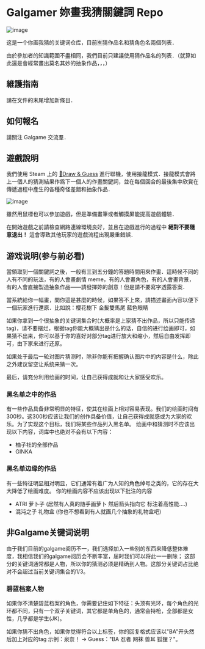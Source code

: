 # Galgamer 妳畫我猜關鍵詞 Repo

![image](https://github.com/sena-himeno/Draw-Guess_words/assets/66236255/4af8af3d-8837-47ef-95f3-41fdbfceac03)

这是一个你画我猜的关键词仓库，目前🈶️猜作品名和猜角色名兩個列表．

由於參加者的知識範圍不盡相同，我們目前只建議使用猜作品名的列表．（就算如此還是會經常畫出莫名其妙的抽象作品，，，）

## 維護指南

請在文件的末尾增加新條目．

## 如何報名

請關注 Galgame 交流羣．

## 遊戲說明

我們使用 Steam 上的 [🔗Draw & Guess](https://store.steampowered.com/app/1483870/Draw__Guess/) 進行聯機，使用接龍模式．接龍模式會將上一個人的猜測結果作爲下一個人的作畫關鍵詞，並在每個回合的最後集中欣賞在傳遞過程中產生的各種奇怪差錯和抽象作品．

![image](https://github.com/sena-himeno/Draw-Guess_words/assets/66236255/e87b5a25-8a00-4c57-bceb-97cd7cec0a2f)

雖然用鼠標也可以參加遊戲，但是準備畫筆或者觸摸屏能提高遊戲體驗．

在開始遊戲之前請檢查網路連線環境良好，並且在遊戲進行的過程中 **絕對不要隨意退出！** 這會導致其他玩家的遊戲流程出現嚴重錯誤．

## 游戏说明(参与前必看)

當領取到一個關鍵詞之後，一般有三到五分鐘的答題時間用來作畫．這時候不同的人有不同的玩法，有的人會畫劇情 meme，有的人會畫角色，有的人會畫背景，有的人會直接製造抽象作品——請發揮妳的創意！但是請不要寫字透露答案．

當系統給你一幅畫，問你這是甚麼的時候，如果答不上來，請描述畫面內容以便下一個玩家進行還原．比如說：櫻花樹下 金髮雙馬尾 藍色眼睛

如果你拿到一个很抽象的关键词集合时(大概率是上家猜不出作品，所以只能传递tag)，请不要摆烂，根据tag你能大概猜出是什么的话，自信的进行绘画即可，如果猜不出来，你可以基于你的喜好对部分tag进行放大和缩小，然后自由发挥即可，由下家来进行还原。

如果处于最后一轮对图片猜测时，除非你能有把握确认图片中的内容是什么，除此之外建议留空让系统来猜一次。

最后，请充分利用绘画的时间，让自己获得成就和让大家感受欢乐。

### 黑名单之中的作品
有一些作品具备非常明显的特征，使其在绘画上相对容易表现。我们的绘画时间有300秒。这300秒应该让我们的创作具备价值，让自己获得成就感或为大家的欢乐。为了实现这个目标，我们将某些作品列入黑名单。
绘画中和猜测时不应该出现以下内容，词库中也绝对不会有以下内容：

- 柚子社的全部作品
- GINKA



### 黑名单边缘的作品
有一些特征明显相对明显，它们通常有着广为人知的角色绰号之类的，它的存在大大降低了绘画难度。
你的绘画内容不应该出现以下批注的内容

- ATRI  萝卜子 (居然有人真的随手画萝卜 然后箭头指向它 标注着高性能....) 
- 混沌之子 礼物盒 (你也不想看到有人就画几个抽象的礼物盒吧)

## 非Galgame关键词说明
由于我们目前的galgame阅历不一，我们选择加入一些别的东西来降低整体难度，我相信我们的galgame阅历会不断丰富，届时我们可以将此一一删除；
这部分的关键词通常都是人物，所以你的猜测必须是精确到人物。这部分关键词占比绝对不会超过当前关键词集合的1/3。

### 碧蓝档案人物
如果你不清楚碧蓝档案的角色，你需要记住如下特征：头顶有光环，每个角色的光环都不同，只有一个双子关键词，其它都是单角色的，通常会持枪，全部都是女性，几乎都是学生(JK)。

如果你猜不出角色，如果你觉得符合以上标签，你的回复格式应该以"BA"开头然后加上对应的tag
示例：泉奈！ -> Guess："BA 忍者  网袜 兽耳 狐狸？"。
